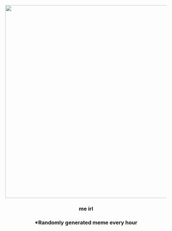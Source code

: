 <p align="center">
        <img src="https://i.redd.it/hn3t9sd5l8t91.jpg" width="600" height="600">
        </p>
        <h3 align="center">me irl</h3>
        <h3 align="center">*Randomly generated meme every hour</h3>
    
